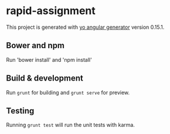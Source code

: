 # rapid-assignment

This project is generated with [yo angular generator](https://github.com/yeoman/generator-angular)
version 0.15.1.

## Bower and npm

Run 'bower install' and 'npm install'

## Build & development

Run `grunt` for building and `grunt serve` for preview.

## Testing

Running `grunt test` will run the unit tests with karma.

